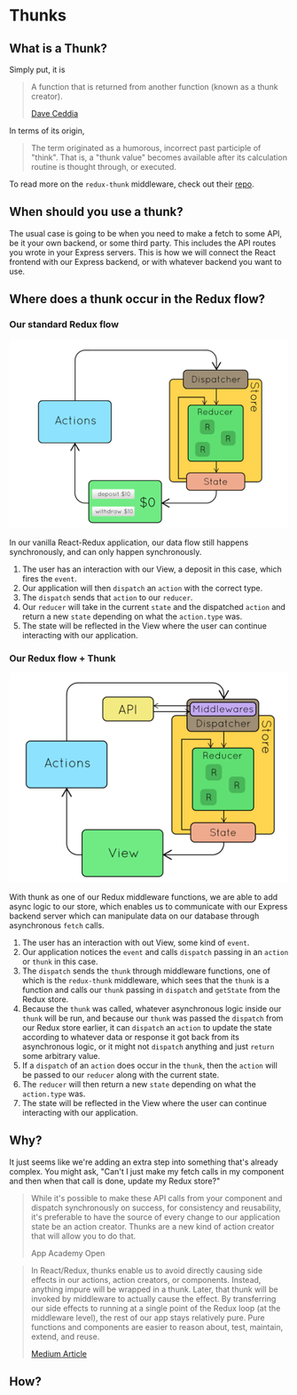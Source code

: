 # Thunks

## What is a Thunk?

Simply put, it is
> A function that is returned from another function (known as a thunk creator).
>
> [Dave Ceddia]

In terms of its origin,
> The term originated as a humorous, incorrect past participle of "think". That
> is, a "thunk value" becomes available after its calculation routine is
> thought through, or executed.

To read more on the `redux-thunk` middleware, check out their
[repo][redux-thunk-git].

## When should you use a thunk?

The usual case is going to be when you need to make a fetch to some API, be it
your own backend, or some third party. This includes the API routes you wrote in
your Express servers. This is how we will connect the React frontend with our
Express backend, or with whatever backend you want to use.

## Where does a thunk occur in the Redux flow?

### Our standard Redux flow

![redux][redux-gif]

In our vanilla React-Redux application, our data flow still happens
synchronously, and can only happen synchronously.

1. The user has an interaction with our View, a deposit in this case, which
   fires the `event`.
2. Our application will then `dispatch` an `action` with the correct type.
3. The `dispatch` sends that `action` to our `reducer`.
4. Our `reducer` will take in the current `state` and the dispatched `action`
   and return a new `state` depending on what the `action.type` was.
5. The state will be reflected in the View where the user can continue
   interacting with our application.

### Our Redux flow + Thunk

![redux-thunk][redux-thunk-gif]

With thunk as one of our Redux middleware functions, we are able to add async
logic to our store, which enables us to communicate with our Express backend
server which can manipulate data on our database through asynchronous `fetch`
calls.

1. The user has an interaction with out View, some kind of `event`.
2. Our application notices the `event` and calls `dispatch` passing in an
   `action` or `thunk` in this case.
3. The `dispatch` sends the `thunk` through middleware functions, one of which
   is the `redux-thunk` middleware, which sees that the `thunk` is a function
   and calls our `thunk` passing in `dispatch` and `getState` from the Redux
   store.
4. Because the `thunk` was called, whatever asynchronous logic inside our
   `thunk` will be run, and because our `thunk` was passed the `dispatch` from
   our Redux store earlier, it can `dispatch` an `action` to update the state
   according to whatever data or response it got back from its asynchronous
   logic, or it might not `dispatch` anything and just `return` some arbitrary
   value.
5. If a `dispatch` of an `action` does occur in the `thunk`, then the `action`
   will be passed to our `reducer` along with the current state.
6. The `reducer` will then return a new `state` depending on what the
   `action.type` was.
7. The state will be reflected in the View where the user can continue
   interacting with our application.

## Why?

It just seems like we're adding an extra step into something that's already
complex. You might ask, "Can't I just make my fetch calls in my component and
then when that call is done, update my Redux store?"

> While it's possible to make these API calls from your component and dispatch
> synchronously on success, for consistency and reusability, it's preferable to
> have the source of every change to our application state be an action creator.
> Thunks are a new kind of action creator that will allow you to do that.
>
> App Academy Open

> In React/Redux, thunks enable us to avoid directly causing side effects in our
> actions, action creators, or components. Instead, anything impure will be
> wrapped in a thunk. Later, that thunk will be invoked by middleware to
> actually cause the effect. By transferring our side effects to running at a
> single point of the Redux loop (at the middleware level), the rest of our app
> stays relatively pure. Pure functions and components are easier to reason
> about, test, maintain, extend, and reuse.
>
> [Medium Article]

## How?

[Dave Ceddia]: https://daveceddia.com/what-is-a-thunk/
[redux-thunk-git]: https://github.com/reduxjs/redux-thunk
[redux-gif]: ./redux.gif
[redux-thunk-gif]: ./redux-thunk.gif
[Medium Article]: https://medium.com/fullstack-academy/thunks-in-redux-the-basics-85e538a3fe60#:~:text=Thunks%20in%20React%20%26%20Redux,be%20wrapped%20in%20a%20thunk.
